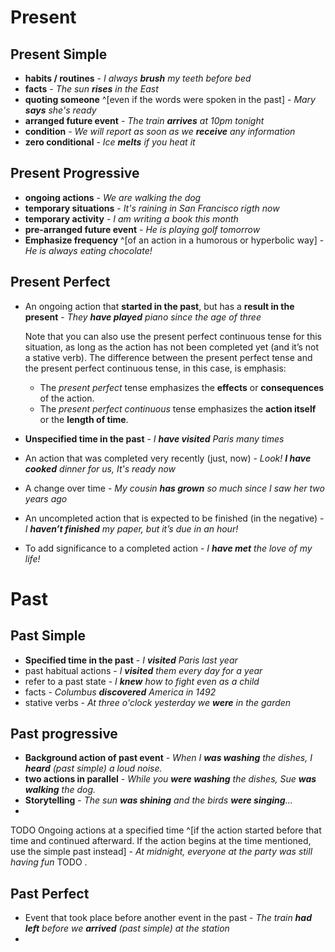 
# Present 

## Present Simple 

- **habits / routines** - *I always **brush** my teeth before bed*
- **facts** - *The sun **rises** in the East*
- **quoting someone** ^[even if the words were spoken in the past] - *Mary **says** she's ready*
- **arranged future event** - *The train **arrives** at 10pm tonight*
- **condition** - *We will report as soon as we **receive** any information*
- **zero conditional** - *Ice **melts** if you heat it*

## Present Progressive

- **ongoing actions** - *We are walking the dog*
- **temporary situations** - *It's raining in San Francisco rigth now*
- **temporary activity** - *I am writing a book this month*
- **pre-arranged future event** - *He is playing golf tomorrow* 
- **Emphasize frequency** ^[of an action in a humorous or hyperbolic way] - *He is always eating chocolate!*

## Present Perfect 
- An ongoing action that **started in the past**, but has a **result in the present** - *They **have played** piano since the age of three*
  
	Note that you can also use the present perfect continuous tense for this situation, as long as the action has not been completed yet (and it’s not a stative verb). The difference between the present perfect tense and the present perfect continuous tense, in this case, is emphasis: 
	- The *present perfect* tense emphasizes the **effects** or **consequences** of the action. 
	- The *present perfect continuous* tense emphasizes the **action itself** or the **length of time**.
  
- **Unspecified time in the past** - *I **have visited** Paris many times*
- An action that was completed very recently (just, now) - *Look! **I have cooked** dinner for us, It's ready now*
- A change over time - *My cousin **has grown** so much since I saw her two years ago*
- An uncompleted action that is expected to be finished (in the negative) - *I **haven’t finished** my paper, but it’s due in an hour!*
- To add significance to a completed action - *I **have met** the love of my life!*

# Past

## Past Simple 

- **Specified time in the past** - *I **visited** Paris last year*
- past habitual actions - *I **visited** them every day for a year*
- refer to a past state - *I **knew** how to fight even as a child*
- facts - *Columbus **discovered** America in 1492*
- stative verbs - *At three o'clock yesterday we **were** in the garden*

## Past progressive

- **Background action of past event** - *When I **was washing** the dishes, I **heard** (past simple) a loud noise.*
- **two actions in parallel** - *While you **were washing** the dishes, Sue **was walking** the dog.*
- **Storytelling** - *The sun **was shining** and the birds **were singing**...*
- 

TODO
Ongoing actions at a specified time ^[if the action started before that time and continued afterward. If the action begins at the time mentioned, use the simple past instead] - *At midnight, everyone at the party was still having fun*
TODO
.

## Past Perfect

- Event that took place before another event in the past - *The train **had left** before we **arrived** (past simple) at the station*
- 